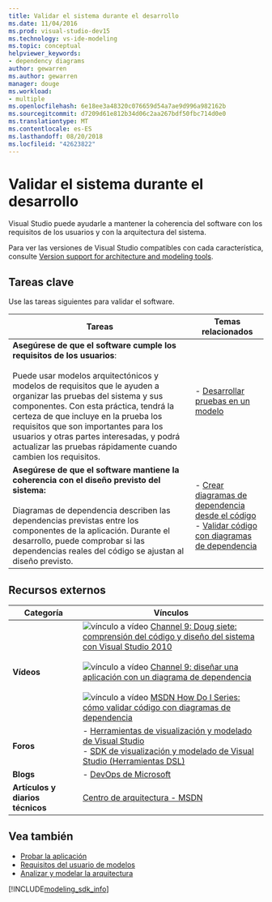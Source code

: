```yaml
---
title: Validar el sistema durante el desarrollo
ms.date: 11/04/2016
ms.prod: visual-studio-dev15
ms.technology: vs-ide-modeling
ms.topic: conceptual
helpviewer_keywords:
- dependency diagrams
author: gewarren
ms.author: gewarren
manager: douge
ms.workload:
- multiple
ms.openlocfilehash: 6e18ee3a48320c076659d54a7ae9d996a982162b
ms.sourcegitcommit: d7209d61e812b34d06c2aa267bdf50fbc714d0e0
ms.translationtype: MT
ms.contentlocale: es-ES
ms.lasthandoff: 08/20/2018
ms.locfileid: "42623822"
---
```

# <a name="validate-your-system-during-development"></a>Validar el sistema durante el desarrollo
Visual Studio puede ayudarle a mantener la coherencia del software con los requisitos de los usuarios y con la arquitectura del sistema.

 Para ver las versiones de Visual Studio compatibles con cada característica, consulte [Version support for architecture and modeling tools](../modeling/what-s-new-for-design-in-visual-studio.md#VersionSupport).

## <a name="key-tasks"></a>Tareas clave
 Use las tareas siguientes para validar el software.

|**Tareas**|**Temas relacionados**|
|---------------|---------------------------|
|**Asegúrese de que el software cumple los requisitos de los usuarios**:<br /><br /> Puede usar modelos arquitectónicos y modelos de requisitos que le ayuden a organizar las pruebas del sistema y sus componentes. Con esta práctica, tendrá la certeza de que incluye en la prueba los requisitos que son importantes para los usuarios y otras partes interesadas, y podrá actualizar las pruebas rápidamente cuando cambien los requisitos.|-   [Desarrollar pruebas en un modelo](../modeling/develop-tests-from-a-model.md)|
|**Asegúrese de que el software mantiene la coherencia con el diseño previsto del sistema:**<br /><br /> Diagramas de dependencia describen las dependencias previstas entre los componentes de la aplicación. Durante el desarrollo, puede comprobar si las dependencias reales del código se ajustan al diseño previsto.|-   [Crear diagramas de dependencia desde el código](../modeling/create-layer-diagrams-from-your-code.md)<br />-   [Validar código con diagramas de dependencia](../modeling/validate-code-with-layer-diagrams.md)|

## <a name="external-resources"></a>Recursos externos

|**Categoría**|**Vínculos**|
|------------------|---------------|
|**Vídeos**|![vínculo a vídeo](../data-tools/media/playvideo.gif) [Channel 9: Doug siete: comprensión del código y diseño del sistema con Visual Studio 2010](http://go.microsoft.com/fwlink/?LinkId=216100)<br /><br /> ![vínculo a vídeo](../data-tools/media/playvideo.gif) [Channel 9: diseñar una aplicación con un diagrama de dependencia](http://go.microsoft.com/fwlink/?LinkID=201117)<br /><br /> ![vínculo a vídeo](../data-tools/media/playvideo.gif) [MSDN How Do I Series: cómo validar código con diagramas de dependencia](http://go.microsoft.com/fwlink/?LinkID=214405)|
|**Foros**|-   [Herramientas de visualización y modelado de Visual Studio](http://go.microsoft.com/fwlink/?LinkId=184720)<br />-   [SDK de visualización y modelado de Visual Studio (Herramientas DSL)](http://go.microsoft.com/fwlink/?LinkId=184721)|
|**Blogs**|-   [DevOps de Microsoft](https://blogs.msdn.microsoft.com/devops/)|
|**Artículos y diarios técnicos**|[Centro de arquitectura - MSDN](http://go.microsoft.com/fwlink/?LinkId=201343)|

## <a name="see-also"></a>Vea también

- [Probar la aplicación](/vsts/test/overview?view=vsts)
- [Requisitos del usuario de modelos](../modeling/model-user-requirements.md)
- [Analizar y modelar la arquitectura](../modeling/analyze-and-model-your-architecture.md)

[!INCLUDE[modeling_sdk_info](includes/modeling_sdk_info.md)]
